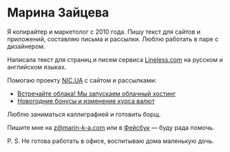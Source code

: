 # Марина Зайцева

Я копирайтер и маркетолог с 2010 года. Пишу текст для сайтов и приложений, составляю письма и рассылки. Люблю работать в паре с дизайнером.

Написала текст для страниц и писем сервиса [Lineless.com](http://lineless.com) на русском и английском языках. 

Помогаю проекту [NIC.UA](http://nic.ua) с сайтом и рассылками:
- [Встречайте облака! Мы запускаем облачный хостинг](http://img.nic.ua/mail/letter/20150427/cloud-hosting-rus.html)
- [Новогодние бонусы и изменение курса валют](http://img.nic.ua/mail/letter/20141225/bonuses-rus.html)

Люблю заниматься каллиграфией и готовить борщ.

Пишите мне на z@marin-k-a.com или в [Фейсбук](https://www.facebook.com/marinka.zaytseva) — буду рада помочь. 

P. S. Не готова работать в офисе, воспитываю дома маленькую дочь.